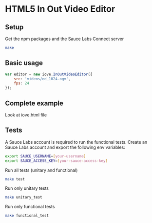 HTML5 In Out Video Editor
=========================

Setup
-----

Get the npm packages and the Sauce Labs Connect server

```bash
make
```

Basic usage
-----------

```javascript
var editor = new iove.InOutVideoEditor({
    src: 'videos/ed_1024.ogv',
    fps: 24
});
```

Complete example
----------------

Look at iove.html file

Tests
-----

A Sauce Labs account is required to run the functional tests.
Create an Sauce Labs account and export the following env variables:

```bash
export SAUCE_USERNAME=[your-username]
export SAUCE_ACCESS_KEY=[your-sauce-access-key]
```

Run all tests (unitary and functional)

```bash
make test
```

Run only unitary tests

```bash
make unitary_test
```

Run only functional tests

```bash
make functional_test
```

